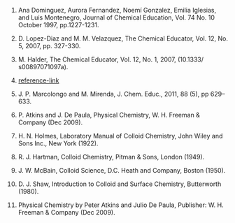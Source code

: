 1. Ana Dominguez, Aurora Fernandez, Noemí Gonzalez, Emilia Iglesias, and Luis Montenegro, Journal of Chemical Education, Vol. 74 No. 10 October 1997, pp.1227-1231.

2. D. Lopez-Diaz and M. M. Velazquez, The Chemical Educator, Vol. 12, No. 5, 2007, pp. 327-330.
  
3. M. Halder, The Chemical Educator, Vol. 12, No. 1, 2007, (10.1333/ s00897071097a).
  
4. [reference-link](http://nsdl.niscair.res.in/bitstream/123456789/311/1/PDF+corrected+surface+chemistry.pdf)
  
5. J. P. Marcolongo and M. Mirenda, J. Chem. Educ., 2011, 88 (5), pp 629–633.
  
6. P. Atkins and J. De Paula, Physical Chemistry, W. H. Freeman & Company (Dec 2009).
  
7. H. N. Holmes, Laboratory Manual of Colloid Chemistry, John Wiley and Sons Inc., New York (1922).
   
8. R. J. Hartman, Colloid Chemistry, Pitman & Sons, London (1949).
   
9. J. W. McBain, Colloid Science, D.C. Heath and Company, Boston (1950).
   
10. D. J. Shaw, Introduction to Colloid and Surface Chemistry, Butterworth (1980).
    
11. Physical Chemistry by Peter Atkins and Julio De Paula, Publisher: W. H. Freeman & Company (Dec 2009).

